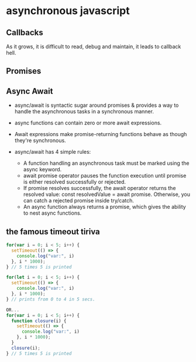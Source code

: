 # asynchronous javascript

## Callbacks
As it grows, it is difficult to read, debug and maintain, it leads to callback hell.

## Promises



## Async Await

* async/await is syntactic sugar around promises & 
provides a way to handle the asynchronous tasks in a synchronous manner. 
* async functions can contain zero or more await expressions. 
* Await expressions make promise-returning functions behave as though they're synchronous.

* async/await has 4 simple rules:

    * A function handling an asynchronous task must be marked using the async keyword.
    * await promise operator pauses the function execution until promise is either resolved successfully or rejected.
    * If promise resolves successfully, the await operator returns the resolved value: const resolvedValue = await promise. Otherwise, you can catch a rejected promise inside try/catch.
    * An async function always returns a promise, which gives the ability to nest async functions.

## the famous timeout tiriva
```js
for(var i = 0; i < 5; i++) {
  setTimeout(() => { 
    console.log("var:", i)
  }, i * 1000);
} // 5 times 5 is printed

for(let i = 0; i < 5; i++) {
  setTimeout(() => { 
    console.log("var:", i)
  }, i * 1000);
} // prints from 0 to 4 in 5 secs.

OR...
for(var i = 0; i < 5; i++) { 
  function closure(i) {
    setTimeout(() => { 
      console.log("var:", i)
    }, i * 1000);
  }
  closure(i);
} // 5 times 5 is printed
```

